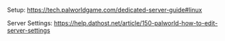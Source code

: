 Setup: https://tech.palworldgame.com/dedicated-server-guide#linux

Server Settings: https://help.dathost.net/article/150-palworld-how-to-edit-server-settings
